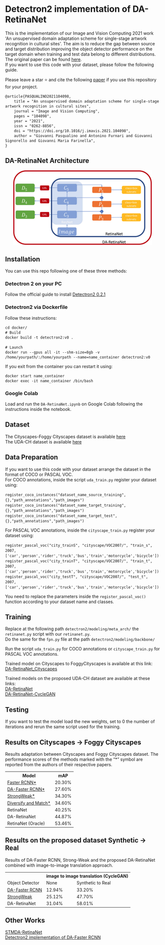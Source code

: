 # Detectron2 implementation of DA-RetinaNet
This is the implementation of our Image and Vision Computing 2021 work 'An unsupervised domain adaptation scheme for single-stage artwork recognition in cultural sites'. The aim is to reduce the gap between source and target distribution improving the object detector performance on the target domain when training and test data belong to different distributions. The original paper can be found [here](https://www.sciencedirect.com/science/article/pii/S0262885621000032?dgcid=rss_sd_all).<br> If you want to use this code with your dataset, please follow the following guide. <br>

Please leave a star ⭐ and cite the following [paper](http://www.sciencedirect.com/science/article/pii/S0262885621000032) if you use this repository for your project.
```
@article{PASQUALINO2021104098,
    title = "An unsupervised domain adaptation scheme for single-stage artwork recognition in cultural sites",
    journal = "Image and Vision Computing",
    pages = "104098",
    year = "2021",
    issn = "0262-8856",
    doi = "https://doi.org/10.1016/j.imavis.2021.104098",
    author = "Giovanni Pasqualino and Antonino Furnari and Giovanni Signorello and Giovanni Maria Farinella",
}
```
## DA-RetinaNet Architecture
<center><img src='DA-RetinaNet.png' width=90%/></center>

## Installation
You can use this repo following one of these three methods:

### Detectron 2 on your PC
Follow the official guide to install [Detectron2 0.2.1](https://github.com/facebookresearch/detectron2/blob/master/INSTALL.md)

### Detectron2 via Dockerfile
Follow these instructions:
```
cd docker/
# Build 
docker build -t detectron2:v0 .

# Launch
docker run --gpus all -it --shm-size=8gb -v /home/yourpath/:/home/yourpath --name=name_container detectron2:v0
```
If you exit from the container you can restart it using:
```
docker start name_container
docker exec -it name_container /bin/bash
```

### Google Colab
Load and run the ```DA-RetinaNet.ipynb``` on Google Colab following the instructions inside the notebook.

## Dataset
The Cityscapes-Foggy Cityscapes dataset is available [here](https://github.com/fpv-iplab/Cityscapes-FoggyCityscapes)<br>
The UDA-CH dataset is available [here](https://iplab.dmi.unict.it/EGO-CH-OBJ-UDA/EGO-CH-OBJ-UDA.zip)
## Data Preparation
If you want to use this code with your dataset arrange the dataset in the format of COCO or PASCAL VOC. <br>
For COCO annotations, inside the script ```uda_train.py``` register your dataset using: <br>

```register_coco_instances("dataset_name_source_training",{},"path_annotations","path_images")```<br>
```register_coco_instances("dataset_name_target_training",{},"path_annotations","path_images")```<br>
```register_coco_instances("dataset_name_target_test",{},"path_annotations","path_images")```<br>

For PASCAL VOC annotations, inside the ```cityscape_train.py``` register your dataset using: <br>

```register_pascal_voc("city_trainS", "cityscape/VOC2007/", "train_s", 2007, ['car','person','rider','truck','bus','train','motorcycle','bicycle'])```<br>
```register_pascal_voc("city_trainT", "cityscape/VOC2007/", "train_t", 2007, ['car','person','rider','truck','bus','train','motorcycle','bicycle'])```<br>
```register_pascal_voc("city_testT", "cityscape/VOC2007/", "test_t", 2007, ['car','person','rider','truck','bus','train','motorcycle','bicycle'])```<br>

You need to replace the parameters inside the ```register_pascal_voc()``` function according to your dataset name and classes. <br>

## Training
Replace at the following path ```detectron2/modeling/meta_arch/``` the ```retinanet.py``` script with our ```retinanet.py```. <br>
Do the same for the ```fpn.py``` file at the path ```detectron2/modeling/backbone/```<br>

Run the script ```uda_train.py``` for COCO annotations or ```cityscape_train.py``` for PASCAL VOC annotations. <br>

Trained model on Cityscapes to FoggyCityscapes is available at this link: <br>
[DA-RetinaNet_Cityscapes](https://iplab.dmi.unict.it/EGO-CH-OBJ-UDA/DA-RetinaNet_Cityscapes.pth) <br>

Trained models on the proposed UDA-CH dataset are available at these links: <br>
[DA-RetinaNet](https://iplab.dmi.unict.it/EGO-CH-OBJ-UDA/DA-RetinaNet.pth) <br>
[DA-RetinaNet-CycleGAN](https://iplab.dmi.unict.it/EGO-CH-OBJ-UDA/DA-RetinaNet-CycleGAN.pth) <br>

## Testing
If you want to test the model load the new weights, set to 0 the number of iterations and rerun the same script used for the training.

## Results on Cityscapes -> Foggy Cityscapes
<p>
Results adaptation between Cityscapes and Foggy Cityscapes dataset. The performance scores of the methods marked with the “*” symbol are reported from the authors of their respective papers.
</p>

<table style="width:100%">
  <tr>
    <th>Model</th>
    <th>mAP</th>
  </tr>
  <tr>
    <td><a href="https://openaccess.thecvf.com/content_cvpr_2018/papers/Chen_Domain_Adaptive_Faster_CVPR_2018_paper.pdf">Faster RCNN*</a></td>
    <td>20.30%</td>
  </tr>
  <tr>
    <td><a href="https://openaccess.thecvf.com/content_cvpr_2018/papers/Chen_Domain_Adaptive_Faster_CVPR_2018_paper.pdf">DA-Faster RCNN*</a></td>
    <td>27.60%</td>
  </tr>
  <tr>
    <td><a href= "https://openaccess.thecvf.com/content_CVPR_2019/papers/Saito_Strong-Weak_Distribution_Alignment_for_Adaptive_Object_Detection_CVPR_2019_paper.pdf"> StrongWeak*</a></td>
    <td>34.30%</td>
  </tr>
  <tr>
    <td><a href="https://openaccess.thecvf.com/content_CVPR_2019/papers/Kim_Diversify_and_Match_A_Domain_Adaptive_Representation_Learning_Paradigm_for_CVPR_2019_paper.pdf">Diversify and Match*</td>
    <td>34.60%</td>
  </tr>
  <tr>
    <td>RetinaNet</td>
    <td>40.25%</td>
  </tr>
  <tr>
    <td>DA-RetinaNet</td>
    <td>44.87%</td>
  </tr>
  <tr>
    <td>RetinaNet (Oracle)</td>
    <td>53.46%</td>
  </tr>
</table>

## Results on the proposed dataset Synthetic -> Real
<p>
  Results of DA-Faster RCNN, Strong-Weak and the proposed DA-RetinaNet combined with image-to-image translation approach.
</p>

<table style="width:100%">
  <tr>
    <th></th>
    <th colspan="2">image to image translation (CycleGAN)</th>
  </tr>
  <tr>
    <td>Object Detector</td>
    <td>None</td>
    <td>Synthetic to Real</td>
  </tr>
   <tr>
    <td><a href="https://openaccess.thecvf.com/content_cvpr_2018/papers/Chen_Domain_Adaptive_Faster_CVPR_2018_paper.pdf">DA-Faster RCNN</a></td>
    <td>12.94%</td>
    <td>33.20%</td>
  </tr>
   <tr>
    <td><a href= "https://openaccess.thecvf.com/content_CVPR_2019/papers/Saito_Strong-Weak_Distribution_Alignment_for_Adaptive_Object_Detection_CVPR_2019_paper.pdf"> StrongWeak</a></td>
    <td>25.12%</td>
    <td>47.70%</td>
  </tr>
  <tr>
    <td>DA-RetinaNet</td>
    <td>31.04%</td>
    <td>58.01%</td>
  </tr>
</table>

## Other Works
[STMDA-RetinaNet](https://github.com/fpv-iplab/STMDA-RetinaNet)<br>
[Detectron2 implementation of DA-Faster RCNN](https://github.com/GiovanniPasq/DA-Faster-RCNN)
